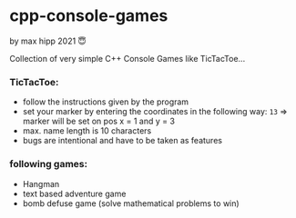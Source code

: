 # cpp-console-games
by max hipp 2021 😇

Collection of very simple C++ Console Games like TicTacToe...


### TicTacToe:
- follow the instructions given by the program
- set your marker by entering the coordinates in the following way: ```13``` => marker will be set on pos x = 1 and y = 3
- max. name length is 10 characters
- bugs are intentional and have to be taken as features

### following games:
 - Hangman
 - text based adventure game
 - bomb defuse game (solve mathematical problems to win)
